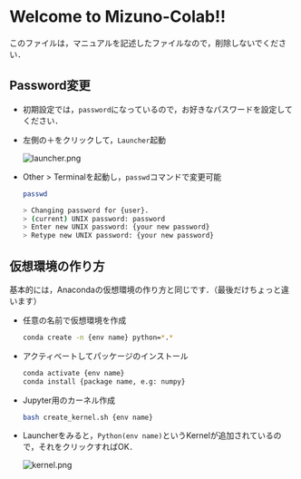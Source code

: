 # Welcome to Mizuno-Colab!!

このファイルは，マニュアルを記述したファイルなので，削除しないでください．

## Password変更

- 初期設定では，`password`になっているので，お好きなパスワードを設定してください．

- 左側の＋をクリックして，`Launcher`起動

  
  ![launcher.png](https://user-images.githubusercontent.com/63040751/101456181-06a06b00-3977-11eb-8c0b-453fc7294243.png)

- Other > Terminalを起動し，`passwd`コマンドで変更可能

  ```bash
  passwd
  
  > Changing password for {user}.
  > (current) UNIX password: password
  > Enter new UNIX password: {your new password}
  > Retype new UNIX password: {your new password}
  ```

## 仮想環境の作り方

基本的には，Anacondaの仮想環境の作り方と同じです．（最後だけちょっと違います）

- 任意の名前で仮想環境を作成

  ```bash
  conda create -n {env name} python=*.*
  ```

- アクティベートしてパッケージのインストール

  ```bash
  conda activate {env name}
  conda install {package name, e.g: numpy}
  ```

- Jupyter用のカーネル作成

  ```bash
  bash create_kernel.sh {env name}
  ```

- Launcherをみると，`Python(env name)`というKernelが追加されているので，それをクリックすればOK．


  ![kernel.png](https://user-images.githubusercontent.com/63040751/101456179-04d6a780-3977-11eb-82d9-8ad8516921cb.png)